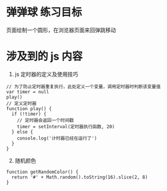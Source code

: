 # 弹弹球 练习目标

页面绘制一个圆形，在浏览器页面来回弹跳移动

# 涉及到的 js 内容

1. js 定时器的定义及使用技巧

```
// 为了防止定时器重复执行，此处定义一个变量，调用定时器时判断该变量值
var timer = null
play()
// 定义定时器
function play() {
  if (!timer) {
    // 定时器会返回一个时间戳
    timer = setInterval(定时器执行函数, 20)
  } else {
    console.log('计时器已经在运行了')
  }
}

```

2. 随机颜色

```
function getRandomColor() {
  return '#' + Math.random().toString(16).slice(2, 8)
}
```

